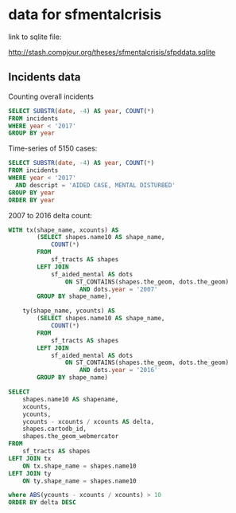 # data for sfmentalcrisis 

link to sqlite file:

http://stash.compjour.org/theses/sfmentalcrisis/sfpddata.sqlite

## Incidents data

Counting overall incidents

```sql
SELECT SUBSTR(date, -4) AS year, COUNT(*)
FROM incidents
WHERE year < '2017'
GROUP BY year
```

Time-series of 5150 cases:

```sql
SELECT SUBSTR(date, -4) AS year, COUNT(*)
FROM incidents
WHERE year < '2017'
  AND descript = 'AIDED CASE, MENTAL DISTURBED'
GROUP BY year
ORDER BY year 
```

2007 to 2016 delta count:

```sql
WITH tx(shape_name, xcounts) AS 
        (SELECT shapes.name10 AS shape_name,
            COUNT(*)
        FROM
            sf_tracts AS shapes
        LEFT JOIN
            sf_aided_mental AS dots
                ON ST_CONTAINS(shapes.the_geom, dots.the_geom)
                    AND dots.year = '2007'
        GROUP BY shape_name),

    ty(shape_name, ycounts) AS 
        (SELECT shapes.name10 AS shape_name,
            COUNT(*)
        FROM
            sf_tracts AS shapes
        LEFT JOIN
            sf_aided_mental AS dots
                ON ST_CONTAINS(shapes.the_geom, dots.the_geom)
                    AND dots.year = '2016'
        GROUP BY shape_name)

SELECT
    shapes.name10 AS shapename,
    xcounts,
    ycounts,
    ycounts - xcounts / xcounts AS delta,
    shapes.cartodb_id,
    shapes.the_geom_webmercator
FROM
    sf_tracts AS shapes
LEFT JOIN tx 
    ON tx.shape_name = shapes.name10
LEFT JOIN ty
    ON ty.shape_name = shapes.name10

where ABS(ycounts - xcounts / xcounts) > 10
ORDER BY delta DESC
```






